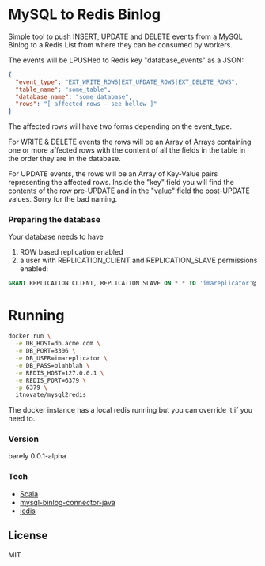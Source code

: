 # MySQL to Redis Binlog

Simple tool to push INSERT, UPDATE and DELETE events from a MySQL Binlog to a Redis List from where they can be consumed by workers.

The events will be LPUSHed to Redis key "database_events" as a JSON:
```json
{
  "event_type": "EXT_WRITE_ROWS|EXT_UPDATE_ROWS|EXT_DELETE_ROWS",
  "table_name": "some_table",
  "database_name": "some_database",
  "rows": "[ affected rows - see bellow ]"
}
```

The affected rows will have two forms depending on the event_type.

For WRITE & DELETE events the rows will be an Array of Arrays containing one or more affected rows with the content of all the fields in the table in the order they are in the database.

For UPDATE events, the rows will be an Array of Key-Value pairs representing the affected rows. Inside the "key" field you will find the contents of the row pre-UPDATE and in the "value" field the post-UPDATE values. Sorry for the bad naming.

### Preparing the database
Your database needs to have
  1. ROW based replication enabled
  2. a user with REPLICATION_CLIENT and REPLICATION_SLAVE permissions enabled:
  ```sql
GRANT REPLICATION CLIENT, REPLICATION SLAVE ON *.* TO 'imareplicator'@'%' identified by 'blahblah';
```

# Running
```sh
docker run \
  -e DB_HOST=db.acme.com \
  -e DB_PORT=3306 \
  -e DB_USER=imareplicator \
  -e DB_PASS=blahblah \
  -e REDIS_HOST=127.0.0.1 \
  -e REDIS_PORT=6379 \
  -p 6379 \
  itnovate/mysql2redis
```

The docker instance has a local redis running but you can override it if you need to.

### Version
barely 0.0.1-alpha

### Tech

* [Scala]
* [mysql-binlog-connector-java]
* [jedis]

License
----

MIT



[Scala]:http://www.scala-lang.org/
[mysql-binlog-connector-java]:https://github.com/shyiko/mysql-binlog-connector-java
[jedis]:https://github.com/xetorthio/jedis
